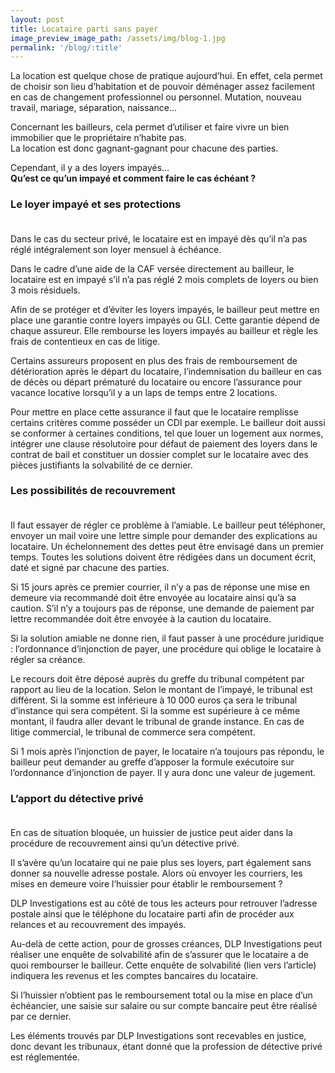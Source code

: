 ```yaml
---
layout: post
title: Locataire parti sans payer
image_preview_image_path: /assets/img/blog-1.jpg
permalink: '/blog/:title'
---
```


La location est quelque chose de pratique aujourd’hui. En effet, cela permet de choisir son lieu d’habitation et de pouvoir d&eacute;m&eacute;nager assez facilement en cas de changement professionnel ou personnel. Mutation, nouveau travail, mariage, s&eacute;paration, naissance…

Concernant les bailleurs, cela permet d’utiliser et faire vivre un bien immobilier que le propri&eacute;taire n’habite pas.<br>La location est donc gagnant-gagnant pour chacune des parties.

Cependant, il y a des loyers impay&eacute;s…**<br>Qu’est ce qu’un impay&eacute; et comment faire le cas &eacute;ch&eacute;ant ?**

### Le loyer impay&eacute; et ses protections<br>&nbsp;

Dans le cas du secteur priv&eacute;, le locataire est en impay&eacute; d&egrave;s qu’il n’a pas r&eacute;gl&eacute; int&eacute;gralement son loyer mensuel &agrave; &eacute;ch&eacute;ance.

Dans le cadre d’une aide de la CAF vers&eacute;e directement au bailleur, le locataire est en impay&eacute; s’il n’a pas r&eacute;gl&eacute; 2 mois complets de loyers ou bien 3 mois r&eacute;siduels.

Afin de se prot&eacute;ger et d’&eacute;viter les loyers impay&eacute;s, le bailleur peut mettre en place une garantie contre loyers impay&eacute;s ou GLI. Cette garantie d&eacute;pend de chaque assureur. Elle rembourse les loyers impay&eacute;s au bailleur et r&egrave;gle les frais de contentieux en cas de litige.

Certains assureurs proposent en plus des frais de remboursement de d&eacute;t&eacute;rioration apr&egrave;s le d&eacute;part du locataire, l’indemnisation du bailleur en cas de d&eacute;c&egrave;s ou d&eacute;part pr&eacute;matur&eacute; du locataire ou encore l’assurance pour vacance locative lorsqu’il y a un laps de temps entre 2 locations.

Pour mettre en place cette assurance il faut que le locataire remplisse certains crit&egrave;res comme poss&eacute;der un CDI par exemple. Le bailleur doit aussi se conformer &agrave; certaines conditions, tel que louer un logement aux normes, int&eacute;grer une clause r&eacute;solutoire pour d&eacute;faut de paiement des loyers dans le contrat de bail et constituer un dossier complet sur le locataire avec des pi&egrave;ces justifiants la solvabilit&eacute; de ce dernier.

### Les possibilit&eacute;s de recouvrement<br>&nbsp;

Il faut essayer de r&eacute;gler ce probl&egrave;me &agrave; l’amiable. Le bailleur peut t&eacute;l&eacute;phoner, envoyer un mail voire une lettre simple pour demander des explications au locataire. Un &eacute;chelonnement des dettes peut &ecirc;tre envisag&eacute; dans un premier temps. Toutes les solutions doivent &ecirc;tre r&eacute;dig&eacute;es dans un document &eacute;crit, dat&eacute; et sign&eacute; par chacune des parties.

Si 15 jours apr&egrave;s ce premier courrier, il n’y a pas de r&eacute;ponse une mise en demeure via recommand&eacute; doit &ecirc;tre envoy&eacute;e au locataire ainsi qu’&agrave; sa caution. S’il n’y a toujours pas de r&eacute;ponse, une demande de paiement par lettre recommand&eacute;e doit &ecirc;tre envoy&eacute;e &agrave; la caution du locataire.

Si la solution amiable ne donne rien, il faut passer &agrave; une proc&eacute;dure juridique : l’ordonnance d’injonction de payer, une proc&eacute;dure qui oblige le locataire &agrave; r&eacute;gler sa cr&eacute;ance.

Le recours doit &ecirc;tre d&eacute;pos&eacute; aupr&egrave;s du greffe du tribunal comp&eacute;tent par rapport au lieu de la location. Selon le montant de l’impay&eacute;, le tribunal est diff&eacute;rent. Si la somme est inf&eacute;rieure &agrave; 10 000 euros &ccedil;a sera le tribunal d’instance qui sera comp&eacute;tent. Si la somme est sup&eacute;rieure &agrave; ce m&ecirc;me montant, il faudra aller devant le tribunal de grande instance. En cas de litige commercial, le tribunal de commerce sera comp&eacute;tent.

Si 1 mois apr&egrave;s l’injonction de payer, le locataire n’a toujours pas r&eacute;pondu, le bailleur peut demander au greffe d’apposer la formule ex&eacute;cutoire sur l’ordonnance d’injonction de payer. Il y aura donc une valeur de jugement.

### L’apport du d&eacute;tective priv&eacute;<br>&nbsp;

En cas de situation bloqu&eacute;e, un huissier de justice peut aider dans la proc&eacute;dure de recouvrement ainsi qu’un d&eacute;tective priv&eacute;.

Il s’av&egrave;re qu’un locataire qui ne paie plus ses loyers, part &eacute;galement sans donner sa nouvelle adresse postale. Alors o&ugrave; envoyer les courriers, les mises en demeure voire l’huissier pour &eacute;tablir le remboursement ?

DLP Investigations est au c&ocirc;t&eacute; de tous les acteurs pour retrouver l’adresse postale ainsi que le t&eacute;l&eacute;phone du locataire parti afin de proc&eacute;der aux relances et au recouvrement des impay&eacute;s.

Au-del&agrave; de cette action, pour de grosses cr&eacute;ances, DLP Investigations peut r&eacute;aliser une enqu&ecirc;te de solvabilit&eacute; afin de s’assurer que le locataire a de quoi rembourser le bailleur. Cette enqu&ecirc;te de solvabilit&eacute; (lien vers l’article) indiquera les revenus et les comptes bancaires du locataire.

Si l’huissier n’obtient pas le remboursement total ou la mise en place d’un &eacute;ch&eacute;ancier, une saisie sur salaire ou sur compte bancaire peut &ecirc;tre r&eacute;alis&eacute; par ce dernier.

Les &eacute;l&eacute;ments trouv&eacute;s par DLP Investigations sont recevables en justice, donc devant les tribunaux, &eacute;tant donn&eacute; que la profession de d&eacute;tective priv&eacute; est r&eacute;glement&eacute;e.